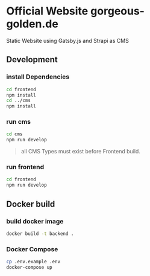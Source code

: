 # Official Website gorgeous-golden.de

Static Website using Gatsby.js and Strapi as CMS


## Development

### install Dependencies

```bash
cd frontend
npm install 
cd ../cms
npm install
```

### run cms

```bash
cd cms
npm run develop
```

> all CMS Types must exist before Frontend build.

### run frontend
```bash
cd frontend
npm run develop
```

## Docker build

### build docker image

```bash
docker build -t backend .
```

### Docker Compose

```bash
cp .env.example .env
docker-compose up
```
